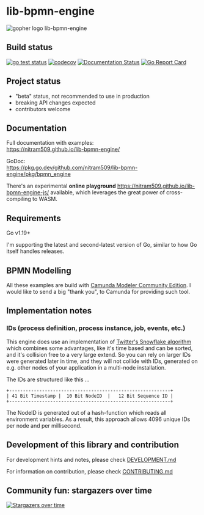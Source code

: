 # lib-bpmn-engine

![](./art/gopher-lib-bpmn-engine-128.png "gopher logo lib-bpmn-engine")

## Build status

[![go test status](https://github.com/nitram509/lib-bpmn-engine/actions/workflows/go-test.yml/badge.svg)](https://github.com/nitram509/lib-bpmn-engine/actions/workflows/go-test.yml)
[![codecov](https://codecov.io/gh/nitram509/lib-bpmn-engine/branch/main/graph/badge.svg?token=J5J6SQ0TPJ)](https://codecov.io/gh/nitram509/lib-bpmn-engine)
[![Documentation Status](https://readthedocs.com/projects/nitram509-lib-bpmn-engine/badge/?version=latest)](https://nitram509-lib-bpmn-engine.readthedocs-hosted.com/en/latest/?badge=latest)
[![Go Report Card](https://goreportcard.com/badge/github.com/nitram509/lib-bpmn-engine)](https://goreportcard.com/report/github.com/nitram509/lib-bpmn-engine)

## Project status

* "beta" status, not recommended to use in production
* breaking API changes expected
* contributors welcome

## Documentation

Full documentation with examples: \
https://nitram509.github.io/lib-bpmn-engine/

GoDoc: \
https://pkg.go.dev/github.com/nitram509/lib-bpmn-engine/pkg/bpmn_engine

There's an experimental **online playground** https://nitram509.github.io/lib-bpmn-engine-js/ available,
which leverages the great power of cross-compiling to WASM.

## Requirements

Go v1.19+

I'm supporting the latest and second-latest version of Go, similar to how Go itself handles releases. 

## BPMN Modelling

All these examples are build with [Camunda Modeler Community Edition](https://camunda.com/de/download/modeler/).
I would like to send a big "thank you", to Camunda for providing such tool.

## Implementation notes

### IDs (process definition, process instance, job, events, etc.)

This engine does use an implementation of [Twitter's Snowflake algorithm](https://en.wikipedia.org/wiki/Snowflake_ID)
which combines some advantages, like it's time based and can be sorted, and it's collision free to a very large extend.
So you can rely on larger IDs were generated later in time, and they will not collide with IDs,
generated on e.g. other nodes of your application in a multi-node installation.

The IDs are structured like this ...
```
+-----------------------------------------------------------+
| 41 Bit Timestamp |  10 Bit NodeID  |   12 Bit Sequence ID |
+-----------------------------------------------------------+
```

The NodeID is generated out of a hash-function which reads all environment variables.
As a result, this approach allows 4096 unique IDs per node and per millisecond.

## Development of this library and contribution

For development hints and notes, please check [DEVELOPMENT.md](./DEVELOPMENT.md)

For information on contribution, please check [CONTRIBUTING.md](./CONTRIBUTING.md)

## Community fun: stargazers over time

[![Stargazers over time](https://starchart.cc/nitram509/lib-bpmn-engine.svg)](https://starchart.cc/nitram509/lib-bpmn-engine)
